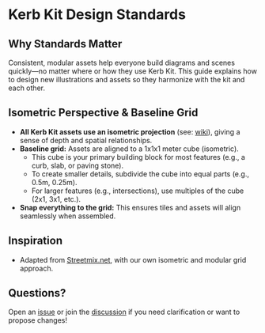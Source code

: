 # Kerb Kit Design Standards

## Why Standards Matter

Consistent, modular assets help everyone build diagrams and scenes quickly—no matter where or how they use Kerb Kit. This guide explains how to design new illustrations and assets so they harmonize with the kit and each other.

## Isometric Perspective & Baseline Grid

- **All Kerb Kit assets use an isometric projection** (see: [wiki](https://en.wikipedia.org/wiki/Isometric_projection)), giving a sense of depth and spatial relationships.
- **Baseline grid:** Assets are aligned to a 1x1x1 meter cube (isometric). 
    - This cube is your primary building block for most features (e.g., a curb, slab, or paving stone).
    - To create smaller details, subdivide the cube into equal parts (e.g., 0.5m, 0.25m).
    - For larger features (e.g., intersections), use multiples of the cube (2x1, 3x1, etc.).
- **Snap everything to the grid:** This ensures tiles and assets will align seamlessly when assembled.

<!-- 
//todo https://github.com/thompsondt/osm-kerb-kit/issues/25
### Visual Reference

> _[Insert or link a sample SVG or PNG showing the isometric grid and a few assets at different scales]_  
-->

<!-- 
// Deliberately hidden until resolved
## File Format & Export Settings

- **Create and submit assets as plain SVG files.**
    - Remove editor metadata and unnecessary groups.
    - Optimize using tools like [SVGOMG](https://jakearchibald.github.io/svgomg/) or [SVGO](https://github.com/svg/svgo).
- **Name files descriptively and in kebab-case**, e.g., `kerb-lowered.svg`, `intersection-2x2.svg`.

## Visual Style

- **Line weight:** 2px for primary outlines, 1px for inner details.
- **Stroke color:** #333333 (unless otherwise noted for specific asset types).
- **Fill colors:** Use the official palette (see next section).
- **No embedded raster images**—vector only.
- **Transparency:** Use only if necessary for realism or clarity.
- **No drop shadows or effects** that break grid alignment.

## Color Palette

- Use the official Kerb Kit color palette (see `palette.svg` or below):
    - Pavement: #dddddd
    - Kerb: #aaaaaa
    - Road: #555555
    - Markings: #ffffff
    - Tactile paving: #ffcc00
    - [Expand as needed…]

## Annotation & Labels

- **Annotations:**  
    - Use arrows, bubbles, and boxes for explanatory overlays.
    - Place annotation elements on their own group/layer.
- **Text:**  
    - Font: Arial, 12pt, black.
    - Keep text horizontal (not skewed), and avoid perspective text unless necessary for clarity.
    - Label according to OSM tagging where possible, e.g., `kerb=lowered`.

## Asset Organization

- **Place assets in the correct themed folder** (see `library/README.md`).
- **Templates:** Prebuilt scenes or composites should be multiples of the base cube and clearly labeled (e.g., `scene-crossing-2x3.svg`).

## Review Checklist

- [ ] Asset is aligned to the isometric 1x1x1m grid (or a clear multiple/fraction).
- [ ] SVG is clean, optimized, and uses correct palette.
- [ ] Line weight and style match the standards.
- [ ] File is named and placed correctly.
- [ ] Annotations and labels (if any) are clear and consistent.

## Tools & Resources

- [SVGOMG](https://jakearchibald.github.io/svgomg/) or [SVGO](https://github.com/svg/svgo) for optimization
- [Google Drive source files](https://drive.google.com/drive/folders/...) for editable Affinity Designer/other originals
- [Sample SVG grid/template](assets/templates/isometric-grid.svg) for new assets
-->

## Inspiration

- Adapted from [Streetmix.net](https://github.com/streetmix/streetmix), with our own isometric and modular grid approach.

## Questions?

Open an [issue](https://github.com/thompsondt/osm-kerb-kit/issues) or join the [discussion](/discussions/) if you need clarification or want to propose changes!
